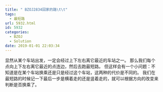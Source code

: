 ```yaml
---
title: " BZOJ2834回家的路\t\t"
tags:
  - 最短路
url: 5932.html
id: 5932
categories:
  - BZOJ
  - Solution
date: 2019-01-01 22:03:34
---
```


显然从某个车站出发，一定会经过上下左右离它最近的车站之一。 那么我们每个点向上下左右离它最近的点连边，然后去跑最短路。 但这样会有一个小问题：不知道是在某个车站换乘还是只是经过这个车站，这两种的代价是不同的。 我们在最短路的时候记一下最后一步是横着走的还是竖着走的，就可以根据方向的改变来判断是否换乘了。